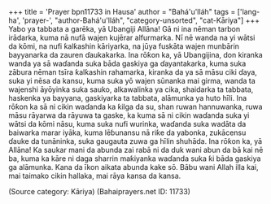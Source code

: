 +++
title = 'Prayer bpn11733 in Hausa'
author = "Bahá'u'lláh"
tags = ['lang-ha', 'prayer-', "author-Bahá'u'lláh", "category-unsorted", "cat-Kāriya"]
+++
Yabo ya tabbata a garēka, yā Ubangiji Allāna! Gā ni ina nēman tarbon irādarka, kuma nā nufā wajen kujērar alfurmarka. Nī nē wanda na yi wātsi da kōmi, na nufi ƙalƙashin kāriyarka, na jūya fuskāta wajen munbārin bayyanarka da zauren ɗaukakarka. 
Ina rōƙon ka, yā Ubangijina, don kiranka wanda ya sā waɗanda suka bāda gaskiya ga ɗayantakarka, kuma suka zābura nēman tsīra ƙalƙashin rahamarka, kiranka da ya sā māsu ciki ɗaya, suka yi nēsa da kansu, kuma suka yō wajen sūnanka mai girma, wanda ta wajenshi āyōyinka suka sauko, alkawalinka ya cika, shaidarka ta tabbata, haskenka ya bayyana, gaskiyarka ta tabbata, alāmunka ya huto hīli.
Ina rōƙon ka sā ni cikin waɗanda ka ƙilga da su, shan ruwan hannuwanka, ruwa māsu rāyarwa da rāyuwa ta gaske, ka kuma sā ni cikin waɗanda suka yi wātsi da kōmi nāsu, kuma suka nufi wurinka, waɗanda suka wadāta da baiwarka marar iyāka, kuma lēɓunansu nā riƙe da yabonka, zukācensu ɗauke da tunāninka, suka gaugauta zuwa ga hīlin shuhāda.
Ina rōƙon ka, yā Allāna! Ka saukar mani da abunda zai rabā ni da duk wani abun da bā kai nē ba, kuma ka kāre ni daga sharrin maƙiyanka waɗanda suka ƙi bāda gaskiya ga alāmunka. Kana da īkon aikata abunda kake sō.
Bābu wani Allah illa kai, mai taimako cikin hallaka, mai rāya kansa da kansa.

(Source category: Kāriya)
(Bahaiprayers.net ID: 11733)
